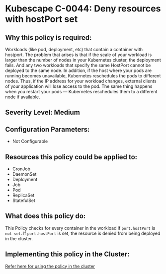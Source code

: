 # Kubescape C-0044: Deny resources with hostPort set

## Why this policy is required:
Workloads (like pod, deployment, etc) that contain a container with hostport. The problem that arises is that if the scale of your workload is larger than the number of nodes in your Kubernetes cluster, the deployment fails. And any two workloads that specify the same HostPort cannot be deployed to the same node. In addition, if the host where your pods are running becomes unavailable, Kubernetes reschedules the pods to different nodes. Thus, if the IP address for your workload changes, external clients of your application will lose access to the pod. The same thing happens when you restart your pods — Kubernetes reschedules them to a different node if available.


## Severity Level: Medium

## Configuration Parameters:
* Not Configurable

## Resources this policy could be applied to:
* CronJob
* DaemonSet
* Deployment
* Job
* Pod
* ReplicaSet
* StatefulSet

## What does this policy do:
This Policy checks for every container in the workload if `port.hostPort` is `not set`. If `port.hostPort` is set, the resource is denied from being deployed in the cluster.

## Implementing this policy in the Cluster:
[Refer here for using the policy in the cluster](https://github.com/kubescape/cel-admission-library#using-the-library)